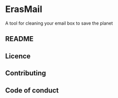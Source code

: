 # ErasMail
A tool for cleaning your email box to save the planet

## README

## Licence

## Contributing

## Code of conduct

